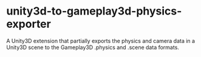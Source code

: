 unity3d-to-gameplay3d-physics-exporter
======================================

A Unity3D extension that partially exports the physics and camera data in a Unity3D scene to the Gameplay3D .physics and .scene data formats.
